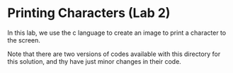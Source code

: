 # Printing Characters (Lab 2)

In this lab, we use the c language to create an image to print a character to the screen.

Note that there are two versions of codes available with this directory for this solution, and thy have just minor changes in their code.
